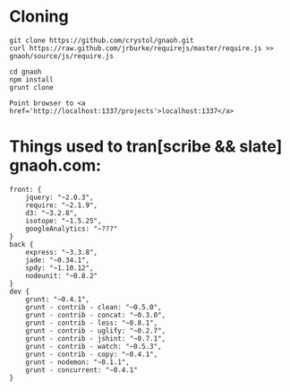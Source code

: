 # Cloning
```
git clone https://github.com/crystol/gnaoh.git
curl https://raw.github.com/jrburke/requirejs/master/require.js >> gnaoh/source/js/require.js

cd gnaoh
npm install
grunt clone

Point browser to <a href='http://localhost:1337/projects'>localhost:1337</a>

```

# Things used to tran[scribe && slate] gnaoh.com:
    front: {
        jquery: "~2.0.3",
        require: "~2.1.9",
        d3: "~3.2.8",
        isotope: "~1.5.25",
        googleAnalytics: "~???"
    }
    back {
        express: "~3.3.8",
        jade: "~0.34.1",
        spdy: "~1.10.12",
        nodeunit: "~0.8.2"
    }
    dev {
        grunt: "~0.4.1",
        grunt - contrib - clean: "~0.5.0",
        grunt - contrib - concat: "~0.3.0",
        grunt - contrib - less: "~0.8.1",
        grunt - contrib - uglify: "~0.2.7",
        grunt - contrib - jshint: "~0.7.1",
        grunt - contrib - watch: "~0.5.3",
        grunt - contrib - copy: "~0.4.1",
        grunt - nodemon: "~0.1.1",
        grunt - concurrent: "~0.4.1"
    }